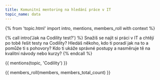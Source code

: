 ```yaml
---
title: Komunitní mentoring na hledání práce v IT
topic_name: data
---
```

{% from 'topic.html' import intro, mentions, members_roll with context %}

{% call intro('Jak na Codility test?') %}
  Snažíš se najít si práci v IT a chtějí po tobě řešit testy na Codility? Hledáš někoho, kdo ti poradí jak na to a pomůže ti s pohovory? Kdo ti ukáže správné postupy a nasměruje tě na kvalitní návody nebo kurzy?
{% endcall %}

{{ mentions(topic, 'Codility') }}

{{ members_roll(members, members_total_count) }}
